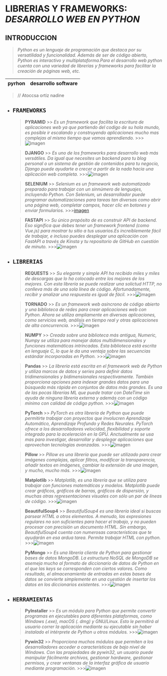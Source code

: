 # **LIBRERIAS Y FRAMEWORKS:  _*DESARROLLO WEB EN PYTHON*_**

## INTRODUCCION
> _Python es un lenguaje de programación que destaca por su versatilidad y funcionalidad. Además de ser de código abierto, Python es interactivo y multiplataforma.Para el desarrollo web python cuenta con una variedad de librerías y frameworks para facilitar la creación de páginas web, etc._

| pyrhon | desarrollo software |
|------|------|

> // Atoccsa ortiz nadine


- ## ``FRAMEWORKS`` 


	> **PYRAMID**
		>> _Es un framework que facilita la escritura de aplicaciones web ya que partiendo del codigo de su hola mundo, es posible ir escalando y construyendo aplicaciones mucho mas complejas al mismo tiempo que vamos aprendiendo._
				>>> ![imagen](https://th.bing.com/th/id/OIP.snbK0wo0P_xSag7LM72OKwHaGg?pid=ImgDet&rs=1.jpg "")


	> **DJANGO**
		>> _Es uno de los frameworks para desarrollo web más versátiles. Da igual que necesites un backend para tu blog personal o un sistema de gestión de contenidos para tu negocio, Django puede ayudarte a crecer a partir de la nada hacia una aplicación web completa._
				>>>![imagen](https://th.bing.com/th/id/OIP.4sE-O5iM_y3es2p1a32ADwHaEK?pid=ImgDet&rs=1.jpg "Título alternativo")
	
	
	> **SELENIUM**
		>> _Selenium es un framework web automatizado preparado para trabajar con un sinnúmero de lenguajes, incluyendo Python. Con Selenium, un desarrollador puede programar automatizaciones para tareas tan diversas como abrir una página web, completar campos, hacer clic en botones y enviar formularios._ 
				>>>[imagen](https://th.bing.com/th/id/R.553636a3efc8f7aa2c4d0dbc72143b88?rik=uq5gV1s0aHQOtg&pid=ImgRaw&r=0.jpg "Título alternativo")
		
		
	> **FASTAPI**
		>> _Su único propósito de es construir API de backend. Eso significa que debes tener un framework frontend (como Vue.js) para mostrar tu sitio a tus usuarios.Es increíblemente fácil de trabajar, e incluso puedes desplegar una aplicación con FastAPI a través de Kinsta y tu repositorio de GitHub en cuestión de minuto._
				>>>![imagen](https://files.realpython.com/media/fastapi-path-params-image01.f8af7578f694.png "Título alternativo")
	
	
	
- ##  ``LIBRERIAS`` 

	> **REQUESTS**
		>> _Su elegante y simple API ha recibido miles y miles de descargas que lo ha colocado entre los mejores de los mejores. Con esta librería se puede realizar una solictud HTTP, no conlleva más de una sola línea de código. Afortunadamente, recibir y analizar una respuesta es igual de fácil._
				>>>![imagen](https://media.geeksforgeeks.org/wp-content/uploads/20200312184442/Python-Requests-Tutorials.jpg "Título alternativo")
		
		
	> **TORNADO** 
		>> _Es un framework web asíncrono de código abierto y una biblioteca de redes para crear aplicaciones web con Python. Ahora se utiliza ampliamente en diversas aplicaciones, como servicios web, análisis en tiempo real y otras aplicaciones de alta concurrencia._
				>>>![imagen](https://th.bing.com/th/id/OIP.GoLgX20Kiim1B5CsVsPd2wAAAA?pid=ImgDet&rs=1.jpg "Título alternativo")
		
		
	> **NUMPY**
		>> _Creada sobre una biblioteca más 	antigua, Numeric, Numpy se utiliza para manejar datos multidimensionales y funciones matemáticas intrincadas. Esta biblioteca está escrita en lenguaje C, lo que le da una ventaja sobre las 	secuencias estándar incorporadas en Python._
				>>>![imagen](https://pythondiario.com/wp-content/uploads/2019/01/numpy11.png "Título alternativo")
		
		
	> **Pandas**
		>> _La librería está escrita en el framework web de Python y utiliza marcos de datos y series para definir datos tridimensionales y bidimensionales respectivamente. También proporciona opciones para indexar grandes datos para una búsqueda más rápida en conjuntos de datos más grandes. Es una de las pocas librerías ML que puede tratar con DateTime sin ayuda de ninguna librería externa y además con un código mínimo con calidad de código python._ 
				>>>![imagen](https://th.bing.com/th/id/R.99aceaefddd3fc335e08502d22bcc5d0?rik=ZcKO%2bzkeRTzG4A&riu=http%3a%2f%2ftanukamandal.com%2fwp-content%2fuploads%2f2018%2f03%2fPandas.jpg&ehk=l0r1fGcoAfdn25rPInoBrOHZHXZqeR8v1UjjZ9xDJDY%3d&risl=&pid=ImgRaw&r=0.jpg)


	> **PyTorch**
		>> _PyTorch es otra librería de Python que puede permitirte trabajar con proyectos que involucren Aprendizaje Automático, Aprendizaje Profundo y Redes Neurales. PyTorch ofrece a los desarrolladores velocidad, flexibilidad y soporte integrado para la aceleración en la GPU. Anctualmente se usa mas para investigar, desarrollar y desplegar aplicaciones que aprovechan tecnologías avanzadas._
				>>>![imagen](https://th.bing.com/th/id/OIP.TajoIRVZx9rNIGBsci4rJgAAAA?pid=ImgDet&rs=1.jpg) 


	> **Pillow**
		>> _Pillow es una librería que puede ser utilizado para crear imágenes complejas, aplicar filtros, modificar la transparencia, añadir textos en imágenes, cambiar la extensión de una imagen, y mucho, mucho más._
				>>>![imagen](https://th.bing.com/th/id/R.ffa80354da42f7800bc823e1ceafae2d?rik=cAul6zGIJCDBOg&pid=ImgRaw&r=0.jpg "Título alternativo")


	> **Matplotlib**
		>> _Matplotlib, es una librería que se utiliza para trabajar con funciones matemáticas y modelos. Matplotlib puede crear gráficos, gráficos de barras, gráficos de dispersión, y muchas otras representaciones visuales con sólo un par de líneas de código._
				>>>![imagen](https://th.bing.com/th/id/OIP.5MbBRkXsg7VFaRaSauMTFgHaHH?pid=ImgDet&rs=1.jpg "Título alternativo")


	> **BeautifulSoup4**
		>> _BeautifulSoup4 es una librería ideal si buscas parsear HTML a otros elementos. A menudo, las expresiones regulares no son suficientes para hacer el trabajo, y no pueden procesar con precisión un documento HTML. Sin embargo, BeautifulSoup4 cuenta con numerosas características que te ayudarán en esa ardua tarea. Permite trabajar HTML con python._
				>>>![imagen](https://programacionpython80889555.files.wordpress.com/2021/09/bs.png "Título alternativo")


	> **PyMongo**
		>> _Es una librería cliente de Python para gestionar bases de datos MongoDB. La estructura NoSQL de MongoDB se asemeja mucho al formato de diccionario de datos de Python en el que las keys se corresponden con ciertos valores. Como resultado, el almacenamiento de entradas en estas bases de datos se convierte simplemente en una cuestión de insertar los datos en los diccionarios existentes._
				>>>![imagen](https://th.bing.com/th/id/OIP.PZG3ky-0X1FHAnMHi4M7NQHaEu?pid=ImgDet&rs=1.jpg "Título alternativo")


- ##  ``HERRAMIENTAS`` 

	> **PyInstaller**
		>> _Es un módulo para Python que permite convertir programas en ejecutables para diferentes plataformas, como Windows (.exe), macOS (. dmg) y GNU/Linux. Esto le permitirá al usuario correr la aplicación mediante su ejecutable sin haber instalado el intérprete de Python u otros módulos._
				>>>![imagen](.jpg "Título alternativo")


	> **Pywin32**
		>> _Proporciona muchos módulos que permiten a los desarrolladores acceder a características de bajo nivel de Windows. Con las propiedades de pywin32, un usuario puede manipular fácilmente archivos, gestionar hardware, gestionar permisos, y crear ventanas de la interfaz gráfica de usuario mediante programación._
				>>>![imagen](.jpg "Título alternativo")